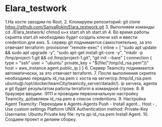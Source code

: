 # Elara_testwork
1.На хосте заходим по Root.
2. Клонируем репозиторий:
  git clone https://github.com/SanyaRokin/Elara_testwork.git
3. Выполняем команды:
  cd ./Elara_testwork/
  chmod u+x start.sh
  sh start.sh
4. Во время работы скрипта start.sh необходимо будет создать ключи ssh и ввести credention для aws.
5. сервер git поднимается самостоятельно, за это отвечает terraform:
    provisioner "remote-exec" {
    inline = [
      "sudo apt update && sudo apt upgrade -y",
      "sudo apt-get install git-core -y",
      "mkdir -p /tmp/project-1.git && cd /tmp/project-1.git",
      "git init --bare"
    ]
    connection {
      type        = "ssh"
      user        = "ubuntu"
      private_key = "${file("/tmp/id_rsa.pem")}"
      host        = aws_instance.agent.public_ip
    }
  }
6. Сервер Teamcity поднимается автоматически, за это отвечает terraform.
7. После выполнения скрипта необходимо передать id_rsa.pem с хоста на server(cp /tmp/id_rsa.pem ubuntu@<ip-server>:/opt/docker/teamCity/teamcity_server/datadir/). 
   ip servera, agenta и git будет результатом работы terraform в командной строке.
8. В браузере вводим:
    <ip server>:9111
    и проводим первоначальную настройку Teamcity, добавляем id_rsa.pem в список credentions.
9. Настройка Agent Teamcity:
   Переходим в Agents-Agents Push - Install agent...
   Host - <ip agent>, 
   Use custom settings
   Platform UNIX
   Authentication method:	 Private-Key
   Username:  Ubuntu
   Private key file:  путь до id_rsa.pem
   Install Agent.
10. Создаем проект и делаем сборку.
   
